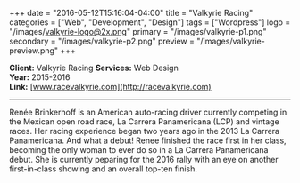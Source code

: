 +++
date = "2016-05-12T15:16:04-04:00"
title = "Valkyrie Racing"
categories = ["Web", "Development", "Design"]
tags = ["Wordpress"]
logo = "/images/valkyrie-logo@2x.png"
primary = "/images/valkyrie-p1.png"
secondary = "/images/valkyrie-p2.png"
preview = "/images/valkyrie-preview.png"
+++

**Client:**  Valkyrie Racing
**Services:**  Web Design  
**Year:**  2015-2016  
**Link:**  [www.racevalkyrie.com](http://racevalkyrie.com)

***

Renée Brinkerhoff is an American auto-racing driver currently competing in the Mexican open road race, La Carrera Panamericana (LCP) and vintage races. Her racing experience began two years ago in the 2013 La Carrera Panamericana. And what a debut! Renee finished the race first in her class, becoming the only woman to ever do so in a La Carrera Panamericana debut. She is currently peparing for the 2016 rally with an eye on another first-in-class showing and an overall top-ten finish.
